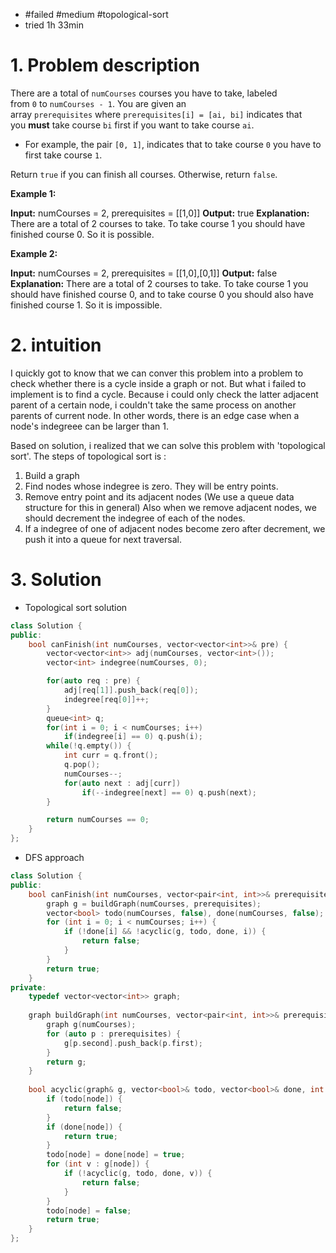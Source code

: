 
- #failed #medium #topological-sort
- tried 1h 33min

# 1. Problem description

There are a total of `numCourses` courses you have to take, labeled from `0` to `numCourses - 1`. You are given an array `prerequisites` where `prerequisites[i] = [ai, bi]` indicates that you **must** take course `bi` first if you want to take course `ai`.

- For example, the pair `[0, 1]`, indicates that to take course `0` you have to first take course `1`.

Return `true` if you can finish all courses. Otherwise, return `false`.

**Example 1:**

**Input:** numCourses = 2, prerequisites = [[1,0]]
**Output:** true
**Explanation:** There are a total of 2 courses to take. 
To take course 1 you should have finished course 0. So it is possible.

**Example 2:**

**Input:** numCourses = 2, prerequisites = [[1,0],[0,1]]
**Output:** false
**Explanation:** There are a total of 2 courses to take. 
To take course 1 you should have finished course 0, and to take course 0 you should also have finished course 1. So it is impossible.

# 2. intuition

I quickly got to know that we can conver this problem into a problem to check whether there is a cycle inside a graph or not.
But what i failed to implement is to find a cycle. 
Because i could only check the latter adjacent parent of a certain node, i couldn't take the same process on another parents of current node. 
In other words, there is an edge case when a node's indegreee can be larger than 1.

Based on solution, i realized that we can solve this problem with 'topological sort'.
The steps of topological sort is :
1. Build a graph
2. Find nodes whose indegree is zero. They will be entry points.
3. Remove entry point and its adjacent nodes (We use a queue data structure for this in general)
	Also when we remove adjacent nodes, we should decrement the indegree of each of the nodes.
4. If a indegree of one of adjacent nodes become zero after decrement, we push it into a queue for next traversal.

# 3. Solution

- Topological sort solution

``` cpp
class Solution {
public:
    bool canFinish(int numCourses, vector<vector<int>>& pre) {
        vector<vector<int>> adj(numCourses, vector<int>());
        vector<int> indegree(numCourses, 0);

        for(auto req : pre) {
            adj[req[1]].push_back(req[0]);
            indegree[req[0]]++;
        }
        queue<int> q;
        for(int i = 0; i < numCourses; i++)
            if(indegree[i] == 0) q.push(i);
        while(!q.empty()) {
            int curr = q.front();
            q.pop();
            numCourses--;
            for(auto next : adj[curr])
                if(--indegree[next] == 0) q.push(next);
        }

        return numCourses == 0;
    }
};
```


- DFS approach
```cpp
class Solution {
public:
    bool canFinish(int numCourses, vector<pair<int, int>>& prerequisites) {
        graph g = buildGraph(numCourses, prerequisites);
        vector<bool> todo(numCourses, false), done(numCourses, false);
        for (int i = 0; i < numCourses; i++) {
            if (!done[i] && !acyclic(g, todo, done, i)) {
                return false;
            }
        }
        return true;
    }
private:
    typedef vector<vector<int>> graph;
    
    graph buildGraph(int numCourses, vector<pair<int, int>>& prerequisites) {
        graph g(numCourses);
        for (auto p : prerequisites) {
            g[p.second].push_back(p.first);
        }
        return g;
    }
    
    bool acyclic(graph& g, vector<bool>& todo, vector<bool>& done, int node) {
        if (todo[node]) {
            return false;
        }
        if (done[node]) {
            return true;
        }
        todo[node] = done[node] = true;
        for (int v : g[node]) {
            if (!acyclic(g, todo, done, v)) {
                return false;
            }
        }
        todo[node] = false;
        return true;
    }
};
```